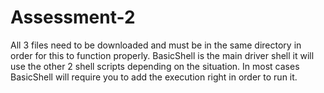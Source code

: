 # Assessment-2
All 3 files need to be downloaded and must be in the same directory in order for this to function properly.
BasicShell is the main driver shell it will use the other 2 shell scripts depending on the situation.
In most cases BasicShell will require you to add the execution right in order to run it.

